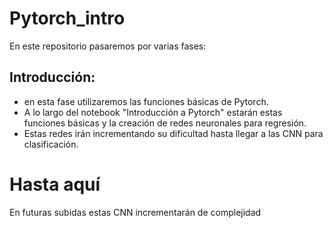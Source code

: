 # Pytorch_intro

En este repositorio pasaremos por varias fases: 

## Introducción:
  - en esta fase utilizaremos las funciones básicas de Pytorch. 
  - A lo largo del notebook "Introducción a Pytorch" estarán estas funciones básicas y la creación de redes neuronales para regresión.
  - Estas redes irán incrementando su dificultad hasta llegar a las CNN para clasificación. 
# Hasta aquí

En futuras subidas estas CNN incrementarán de complejidad 
